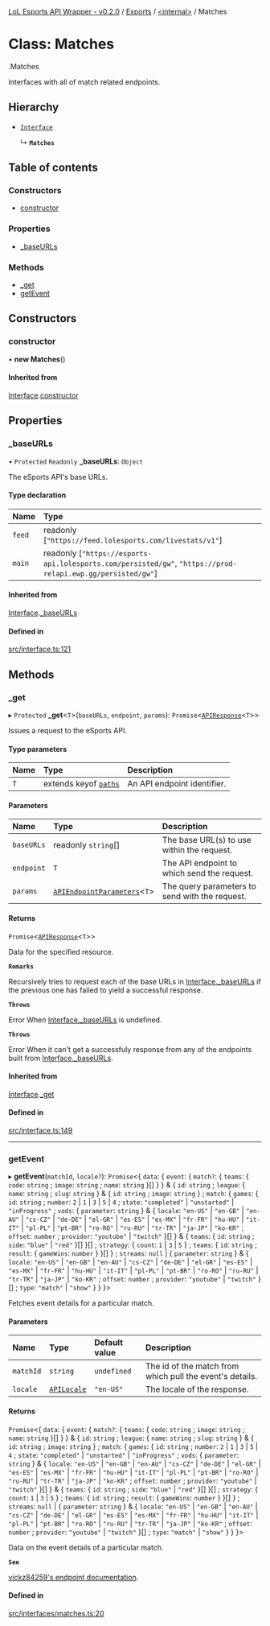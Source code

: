 [LoL Esports API Wrapper - v0.2.0](../README.md) / [Exports](../modules.md) / [<internal\>](../modules/internal_.md) / Matches

# Class: Matches

[<internal>](../modules/internal_.md).Matches

Interfaces with all of match related endpoints.

## Hierarchy

- [`Interface`](internal_.Interface.md)

  ↳ **`Matches`**

## Table of contents

### Constructors

- [constructor](internal_.Matches.md#constructor)

### Properties

- [\_baseURLs](internal_.Matches.md#_baseurls)

### Methods

- [\_get](internal_.Matches.md#_get)
- [getEvent](internal_.Matches.md#getevent)

## Constructors

### constructor

• **new Matches**()

#### Inherited from

[Interface](internal_.Interface.md).[constructor](internal_.Interface.md#constructor)

## Properties

### \_baseURLs

• `Protected` `Readonly` **\_baseURLs**: `Object`

The eSports API's base URLs.

#### Type declaration

| Name   | Type                                                                                                            |
| :----- | :-------------------------------------------------------------------------------------------------------------- |
| `feed` | readonly [``"https://feed.lolesports.com/livestats/v1"``]                                                       |
| `main` | readonly [``"https://esports-api.lolesports.com/persisted/gw"``, ``"https://prod-relapi.ewp.gg/persisted/gw"``] |

#### Inherited from

[Interface](internal_.Interface.md).[\_baseURLs](internal_.Interface.md#_baseurls)

#### Defined in

[src/interface.ts:121](https://github.com/Viriatto/lol-esports-api/blob/f81735a/src/interface.ts#L121)

## Methods

### \_get

▸ `Protected` **\_get**<`T`\>(`baseURLs`, `endpoint`, `params`): `Promise`<[`APIResponse`](../modules/internal_.md#apiresponse)<`T`\>\>

Issues a request to the eSports API.

#### Type parameters

| Name | Type                                                      | Description                 |
| :--- | :-------------------------------------------------------- | :-------------------------- |
| `T`  | extends keyof [`paths`](../interfaces/internal_.paths.md) | An API endpoint identifier. |

#### Parameters

| Name       | Type                                                                           | Description                                    |
| :--------- | :----------------------------------------------------------------------------- | :--------------------------------------------- |
| `baseURLs` | readonly `string`[]                                                            | The base URL(s) to use within the request.     |
| `endpoint` | `T`                                                                            | The API endpoint to which send the request.    |
| `params`   | [`APIEndpointParameters`](../modules/internal_.md#apiendpointparameters)<`T`\> | The query parameters to send with the request. |

#### Returns

`Promise`<[`APIResponse`](../modules/internal_.md#apiresponse)<`T`\>\>

Data for the specified resource.

**`Remarks`**

Recursively tries to request each of the base URLs in [Interface.\_baseURLs](internal_.Leagues.md#_baseurls) if the previous one has failed to yield a successful response.

**`Throws`**

Error
When [Interface.\_baseURLs](internal_.Leagues.md#_baseurls) is undefined.

**`Throws`**

Error
When it can't get a successfuly response from any of the endpoints built from [Interface.\_baseURLs](internal_.Leagues.md#_baseurls).

#### Inherited from

[Interface](internal_.Interface.md).[\_get](internal_.Interface.md#_get)

#### Defined in

[src/interface.ts:149](https://github.com/Viriatto/lol-esports-api/blob/f81735a/src/interface.ts#L149)

---

### getEvent

▸ **getEvent**(`matchId`, `locale?`): `Promise`<{ `data`: { `event`: { `match?`: { `teams`: { `code`: `string` ; `image`: `string` ; `name`: `string` }[] } } & { `id`: `string` ; `league`: { `name`: `string` ; `slug`: `string` } & { `id`: `string` ; `image`: `string` } ; `match`: { `games`: { `id`: `string` ; `number`: `2` \| `1` \| `3` \| `5` \| `4` ; `state`: `"completed"` \| `"unstarted"` \| `"inProgress"` ; `vods`: { `parameter`: `string` } & { `locale`: `"en-US"` \| `"en-GB"` \| `"en-AU"` \| `"cs-CZ"` \| `"de-DE"` \| `"el-GR"` \| `"es-ES"` \| `"es-MX"` \| `"fr-FR"` \| `"hu-HU"` \| `"it-IT"` \| `"pl-PL"` \| `"pt-BR"` \| `"ro-RO"` \| `"ru-RU"` \| `"tr-TR"` \| `"ja-JP"` \| `"ko-KR"` ; `offset`: `number` ; `provider`: `"youtube"` \| `"twitch"` }[] } & { `teams`: { `id`: `string` ; `side`: `"blue"` \| `"red"` }[] }[] ; `strategy`: { `count`: `1` \| `3` \| `5` } ; `teams`: { `id`: `string` ; `result`: { `gameWins`: `number` } }[] } ; `streams`: `null` \| { `parameter`: `string` } & { `locale`: `"en-US"` \| `"en-GB"` \| `"en-AU"` \| `"cs-CZ"` \| `"de-DE"` \| `"el-GR"` \| `"es-ES"` \| `"es-MX"` \| `"fr-FR"` \| `"hu-HU"` \| `"it-IT"` \| `"pl-PL"` \| `"pt-BR"` \| `"ro-RO"` \| `"ru-RU"` \| `"tr-TR"` \| `"ja-JP"` \| `"ko-KR"` ; `offset`: `number` ; `provider`: `"youtube"` \| `"twitch"` }[] ; `type`: `"match"` \| `"show"` } } }\>

Fetches event details for a particular match.

#### Parameters

| Name      | Type                                             | Default value | Description                                              |
| :-------- | :----------------------------------------------- | :------------ | :------------------------------------------------------- |
| `matchId` | `string`                                         | `undefined`   | The id of the match from which pull the event's details. |
| `locale`  | [`APILocale`](../modules/internal_.md#apilocale) | `"en-US"`     | The locale of the response.                              |

#### Returns

`Promise`<{ `data`: { `event`: { `match?`: { `teams`: { `code`: `string` ; `image`: `string` ; `name`: `string` }[] } } & { `id`: `string` ; `league`: { `name`: `string` ; `slug`: `string` } & { `id`: `string` ; `image`: `string` } ; `match`: { `games`: { `id`: `string` ; `number`: `2` \| `1` \| `3` \| `5` \| `4` ; `state`: `"completed"` \| `"unstarted"` \| `"inProgress"` ; `vods`: { `parameter`: `string` } & { `locale`: `"en-US"` \| `"en-GB"` \| `"en-AU"` \| `"cs-CZ"` \| `"de-DE"` \| `"el-GR"` \| `"es-ES"` \| `"es-MX"` \| `"fr-FR"` \| `"hu-HU"` \| `"it-IT"` \| `"pl-PL"` \| `"pt-BR"` \| `"ro-RO"` \| `"ru-RU"` \| `"tr-TR"` \| `"ja-JP"` \| `"ko-KR"` ; `offset`: `number` ; `provider`: `"youtube"` \| `"twitch"` }[] } & { `teams`: { `id`: `string` ; `side`: `"blue"` \| `"red"` }[] }[] ; `strategy`: { `count`: `1` \| `3` \| `5` } ; `teams`: { `id`: `string` ; `result`: { `gameWins`: `number` } }[] } ; `streams`: `null` \| { `parameter`: `string` } & { `locale`: `"en-US"` \| `"en-GB"` \| `"en-AU"` \| `"cs-CZ"` \| `"de-DE"` \| `"el-GR"` \| `"es-ES"` \| `"es-MX"` \| `"fr-FR"` \| `"hu-HU"` \| `"it-IT"` \| `"pl-PL"` \| `"pt-BR"` \| `"ro-RO"` \| `"ru-RU"` \| `"tr-TR"` \| `"ja-JP"` \| `"ko-KR"` ; `offset`: `number` ; `provider`: `"youtube"` \| `"twitch"` }[] ; `type`: `"match"` \| `"show"` } } }\>

Data on the event details of a particular match.

**`See`**

[vickz84259's endpoint documentation](https://vickz84259.github.io/lolesports-api-docs/#operation/getGames).

#### Defined in

[src/interfaces/matches.ts:20](https://github.com/Viriatto/lol-esports-api/blob/f81735a/src/interfaces/matches.ts#L20)
